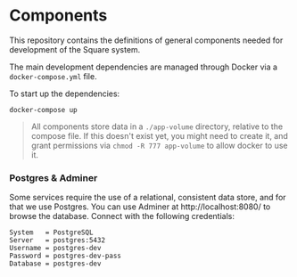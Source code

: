 # Components
This repository contains the definitions of general components needed for development of the Square system.

The main development dependencies are managed through Docker via a `docker-compose.yml` file.

To start up the dependencies:
```shell
docker-compose up
```
> All components store data in a `./app-volume` directory, relative to the compose file. If this doesn't exist yet, you might need to create it, and grant permissions via `chmod -R 777 app-volume` to allow docker to use it.

### Postgres & Adminer
Some services require the use of a relational, consistent data store, and for that we use Postgres. You can use Adminer at http://localhost:8080/ to browse the database. Connect with the following credentials:
```properties
System   = PostgreSQL
Server   = postgres:5432
Username = postgres-dev
Password = postgres-dev-pass
Database = postgres-dev
```